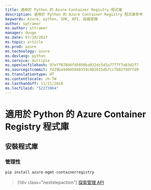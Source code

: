 ```yaml
---
title: 適用於 Python 的 Azure Container Registry 程式庫
description: 適用於 Python 的 Azure Container Registry 程式庫參考
keywords: Azure, python, SDK, API, 容器登錄
author: sptramer
ms.author: sttramer
manager: douge
ms.date: 07/10/2017
ms.topic: article
ms.prod: azure
ms.technology: azure
ms.devlang: python
ms.service: multiple
ms.openlocfilehash: 97eff078b8fd5050ba932dc545a7777f7e83d2f7
ms.sourcegitcommit: f439ba940d5940359c982015db7ccfb82f9dffd9
ms.translationtype: HT
ms.contentlocale: zh-TW
ms.lasthandoff: 11/21/2018
ms.locfileid: "52273064"
---
```

# <a name="azure-container-registry-libraries-for-python"></a>適用於 Python 的 Azure Container Registry 程式庫

## <a name="install-the-libraries"></a>安裝程式庫


### <a name="management"></a>管理性

```bash
pip install azure-mgmt-containerregistry
```
> [!div class="nextstepaction"]
> [探索管理 API](/python/api/overview/azure/containerregistry/management)